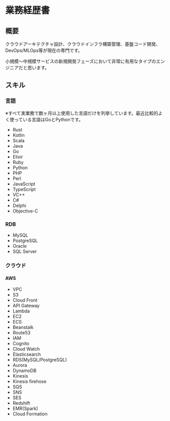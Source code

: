 # 業務経歴書

## 概要

クラウドアーキテクチャ設計、クラウドインフラ構築管理、基盤コード開発、DevOps/MLOps等が現在の専門です。

小規模〜中規模サービスの新規開発フェーズにおいて非常に有用なタイプのエンジニアだと思います。

## スキル

### 言語

※すべて実業務で数ヶ月以上使用した言語だけを列挙しています。最近比較的よく使っている言語はGoとPythonです。

- Rust
- Kotlin
- Scala
- Java
- Go
- Elixir
- Ruby
- Python
- PHP
- Perl
- JavaScript
- TypeScript
- VC++
- C#
- Delphi
- Objective-C

### RDB

- MySQL
- PostgreSQL
- Oracle
- SQL Server

### クラウド

#### AWS

- VPC
- S3
- Cloud Front
- API Gateway
- Lambda
- EC2
- ECS
- Beanstalk
- Route53
- IAM
- Cognito
- Cloud Watch
- Elasticsearch
- RDS(MySQL/PostgreSQL)
- Aurora
- DynamoDB
- Kinesis
- Kinesis firehose
- SQS
- SNS
- SES
- Redshift
- EMR(Spark)
- Cloud Formation
